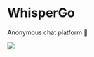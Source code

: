 # WhisperGo
Anonymous chat platform 👻

![](https://github.com/user-attachments/assets/ad5ad437-dd7a-446d-8b6d-21a3c7a8eb7d)
